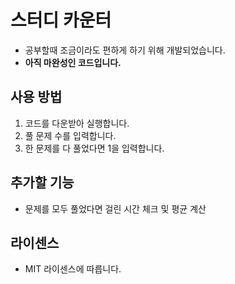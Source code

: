 # 스터디 카운터
* 공부할때 조금이라도 편하게 하기 위해 개발되었습니다.
* <b>아직 마완성인 코드입니다.</b>

## 사용 방법
1. 코드를 다운받아 실행합니다.
2. 풀 문제 수를 입력합니다.
3. 한 문제를 다 풀었다면 1을 입력합니다.

## 추가할 기능
* 문제를 모두 풀었다면 걸린 시간 체크 및 평균 계산

## 라이센스
* MIT 라이센스에 따릅니다.
